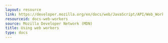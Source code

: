 ```yaml
---
layout: resource
link: https://developer.mozilla.org/en/docs/web/JavaScript/API/Web_Workers_API/basic_usage
resourceid: docs-web-workers
source: Mozilla Developer Network (MDN)
title: Using web workers
type: docs
---
```


